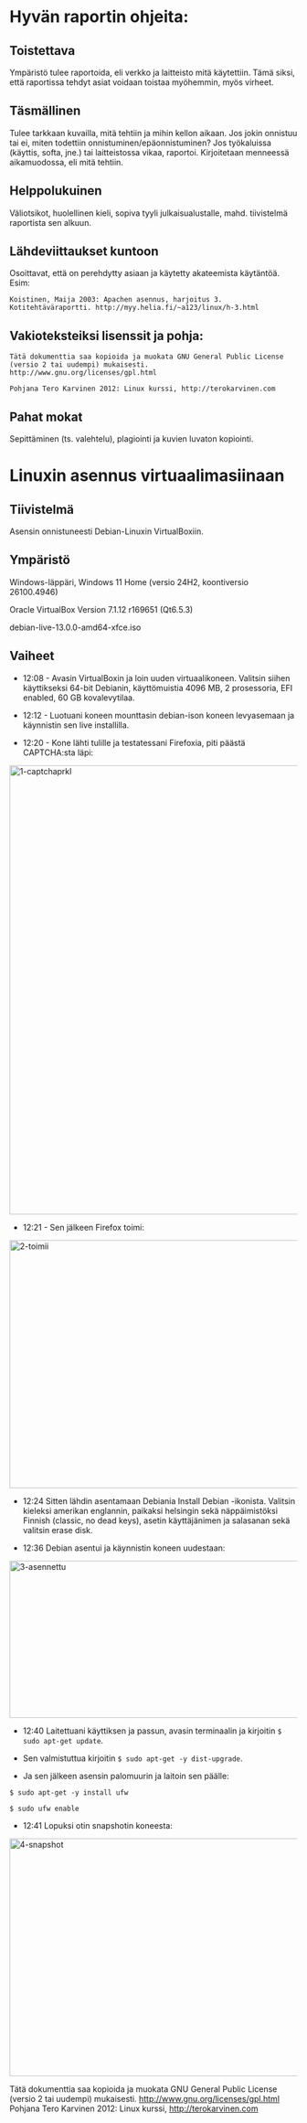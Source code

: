 # Hyvän raportin ohjeita:

## Toistettava

Ympäristö tulee raportoida, eli verkko ja laitteisto mitä käytettiin.
Tämä siksi, että raportissa tehdyt asiat voidaan toistaa myöhemmin, myös virheet.

## Täsmällinen

Tulee tarkkaan kuvailla, mitä tehtiin ja mihin kellon aikaan.
Jos jokin onnistuu tai ei, miten todettiin onnistuminen/epäonnistuminen?
Jos työkaluissa (käyttis, softa, jne.) tai laitteistossa vikaa, raportoi.
Kirjoitetaan menneessä aikamuodossa, eli mitä tehtiin.

## Helppolukuinen

Väliotsikot, huolellinen kieli, sopiva tyyli julkaisualustalle, mahd. tiivistelmä raportista sen alkuun.

## Lähdeviittaukset kuntoon

Osoittavat, että on perehdytty asiaan ja käytetty akateemista käytäntöä.
Esim:

`Koistinen, Maija 2003: Apachen asennus, harjoitus 3. Kotitehtäväraportti. http://myy.helia.fi/~a123/linux/h-3.html`

## Vakioteksteiksi lisenssit ja pohja:

`Tätä dokumenttia saa kopioida ja muokata GNU General Public License (versio 2 tai uudempi) mukaisesti. http://www.gnu.org/licenses/gpl.html`

`Pohjana Tero Karvinen 2012: Linux kurssi, http://terokarvinen.com`

## Pahat mokat

Sepittäminen (ts. valehtelu), plagiointi ja kuvien luvaton kopiointi.


# Linuxin asennus virtuaalimasiinaan

## Tiivistelmä

Asensin onnistuneesti Debian-Linuxin VirtualBoxiin.

## Ympäristö

Windows-läppäri, Windows 11 Home (versio 24H2, koontiversio 26100.4946)

Oracle VirtualBox Version 7.1.12 r169651 (Qt6.5.3)

debian-live-13.0.0-amd64-xfce.iso

## Vaiheet

- 12:08 -
Avasin VirtualBoxin ja loin uuden virtuaalikoneen. Valitsin siihen käyttikseksi 64-bit Debianin, käyttömuistia 4096 MB, 2 prosessoria, EFI enabled, 60 GB kovalevytilaa.

- 12:12 -
Luotuani koneen mounttasin debian-ison koneen levyasemaan ja käynnistin sen live installilla.

- 12:20 -
Kone lähti tulille ja testatessani Firefoxia, piti päästä CAPTCHA:sta läpi:
<img width="559" height="786" alt="1-captchaprkl" src="https://github.com/user-attachments/assets/b1908d13-975c-46df-bf19-ed4f41b3f796" />

- 12:21 -
Sen jälkeen Firefox toimi:
<img width="548" height="434" alt="2-toimii" src="https://github.com/user-attachments/assets/d9165f20-8720-4bf0-bf9e-1f6f3595c69a" />

- 12:24
Sitten lähdin asentamaan Debiania Install Debian -ikonista. Valitsin kieleksi amerikan englannin, paikaksi helsingin sekä näppäimistöksi Finnish (classic, no dead keys), asetin käyttäjänimen ja salasanan sekä valitsin erase disk.

- 12:36
Debian asentui ja käynnistin koneen uudestaan:
<img width="635" height="275" alt="3-asennettu" src="https://github.com/user-attachments/assets/bd37c873-222c-4f62-b9e5-b10a97cab433" />

- 12:40
Laitettuani käyttiksen ja passun, avasin terminaalin ja kirjoitin `$ sudo apt-get update`.

- Sen valmistuttua kirjoitin `$ sudo apt-get -y dist-upgrade`.

- Ja sen jälkeen asensin palomuurin ja laitoin sen päälle:

`$ sudo apt-get -y install ufw`

`$ sudo ufw enable`

- 12:41
Lopuksi otin snapshotin koneesta:
<img width="543" height="416" alt="4-snapshot" src="https://github.com/user-attachments/assets/6288fa74-cae6-4ca0-a422-90842c4472af" />



Tätä dokumenttia saa kopioida ja muokata GNU General Public License (versio 2 tai uudempi) mukaisesti. http://www.gnu.org/licenses/gpl.html
Pohjana Tero Karvinen 2012: Linux kurssi, http://terokarvinen.com
